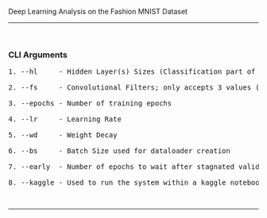 Deep Learning Analysis on the Fashion MNIST Dataset

---

&nbsp;

### **CLI Arguments**

<pre>
1. --hl     - Hidden Layer(s) Sizes (Classification part of the Network)

2. --fs     - Convolutional Filters; only accepts 3 values (Feature Extraction part of the Network)

3. --epochs - Number of training epochs

4. --lr     - Learning Rate

5. --wd     - Weight Decay

6. --bs     - Batch Size used for dataloader creation

7. --early  - Number of epochs to wait after stagnated validation metrics before stopping the training

8. --kaggle - Used to run the system within a kaggle notebook created on the dataset
</pre>

&nbsp;

---